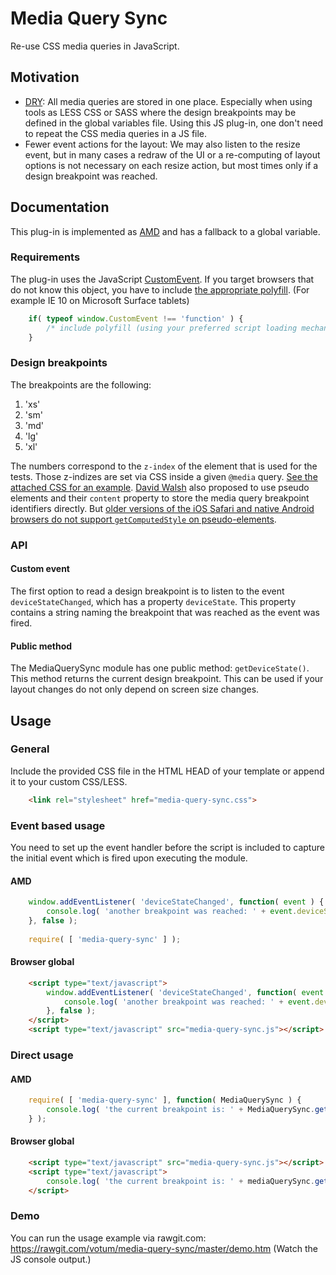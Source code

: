 # Media Query Sync

Re-use CSS media queries in JavaScript.



## Motivation

- [DRY](https://en.wikipedia.org/wiki/Don't_repeat_yourself): All media queries are stored in one place. Especially when using tools as LESS CSS or SASS where the design breakpoints may be defined in the global variables file. Using this JS plug-in, one don't need to repeat the CSS media queries in a JS file.
- Fewer event actions for the layout: We may also listen to the resize event, but in many cases a redraw of the UI or a re-computing of layout options is not necessary on each resize action, but most times only if a design breakpoint was reached.



## Documentation

This plug-in is implemented as [AMD](https://github.com/amdjs/amdjs-api/wiki) and has a fallback to a global variable.


### Requirements

The plug-in uses the JavaScript [CustomEvent](https://developer.mozilla.org/en-US/docs/Web/API/CustomEvent). If you target browsers that do not know this object, you have to include [the appropriate polyfill](polyfill.customevent.js). (For example IE 10 on Microsoft Surface tablets)

```javascript
    if( typeof window.CustomEvent !== 'function' ) {
        /* include polyfill (using your preferred script loading mechanism) */
    }
```


### Design breakpoints

The breakpoints are the following:

1. 'xs'
2. 'sm'
3. 'md'
4. 'lg'
5. 'xl'

The numbers correspond to the `z-index`  of the element that is used for the tests. Those z-indizes are set via CSS inside a given `@media` query. [See the attached CSS for an example](media-query-sync.css). [David Walsh](http://davidwalsh.name/device-state-detection-css-media-queries-javascript) also proposed to use pseudo elements and their `content` property to store the media query breakpoint identifiers directly. But [older versions of the iOS Safari and native Android browsers do not support `getComputedStyle` on pseudo-elements](http://caniuse.com/getcomputedstyle).


### API

#### Custom event

The first option to read a design breakpoint is to listen to the event `deviceStateChanged`, which has a property `deviceState`. This property contains a string naming the breakpoint that was reached as the event was fired.

#### Public method

The MediaQuerySync module has one public method: `getDeviceState()`. This method returns the current design breakpoint. This can be used if your layout changes do not only depend on screen size changes.



## Usage


### General

Include the provided CSS file in the HTML HEAD of your template or append it to your custom CSS/LESS.

```html
    <link rel="stylesheet" href="media-query-sync.css">
```


### Event based usage

You need to set up the event handler before the script is included to capture the initial event which is fired upon executing the module.

#### AMD

```javascript
    window.addEventListener( 'deviceStateChanged', function( event ) {
        console.log( 'another breakpoint was reached: ' + event.deviceState );
    }, false );
    
    require( [ 'media-query-sync' ] );
```

#### Browser global

```html
    <script type="text/javascript">
        window.addEventListener( 'deviceStateChanged', function( event ) {
            console.log( 'another breakpoint was reached: ' + event.deviceState );
        }, false );
    </script>
    <script type="text/javascript" src="media-query-sync.js"></script>
```


### Direct usage

#### AMD

```javascript
    require( [ 'media-query-sync' ], function( MediaQuerySync ) {
        console.log( 'the current breakpoint is: ' + MediaQuerySync.getDeviceState() );
    } );
```

#### Browser global

```html
    <script type="text/javascript" src="media-query-sync.js"></script>
    <script type="text/javascript">
        console.log( 'the current breakpoint is: ' + mediaQuerySync.getDeviceState() );
    </script>
```


### Demo

You can run the usage example via rawgit.com: https://rawgit.com/votum/media-query-sync/master/demo.htm (Watch the JS console output.)
